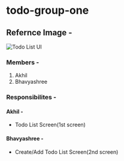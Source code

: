 # todo-group-one

## Refernce Image - 
![Todo List UI](https://cdn.dribbble.com/users/1234247/screenshots/10591656/media/f3f703866f3f4107f00f12086750a086.png?resize=1000x750&vertical=center)

### Members - 
1. Akhil
2. Bhavyashree

### Responsibilites - 
#### Akhil -
- Todo List Screen(1st screen)

#### Bhavyashree -
- Create/Add Todo List Screen(2nd screen)